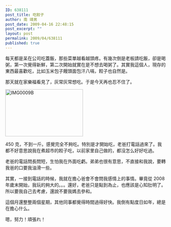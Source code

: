 ```yaml
---
ID: 638111
post_title: 吃餃子
author: 南 靖男
post_date: 2009-04-16 22:48:15
post_excerpt: ""
layout: post
permalink: 2009/04/638111
published: true
---
```

<p>每天都是呆在公司吃蓋飯，那些菜單越看越頭疼。有幾次倒是老板請吃飯，卻是喝粥，第一次覺得新鮮，第二次開始就實在是不想去喝粥了。其實我這個人，現存的東西最喜歡吃，比如玉米包子饅頭面包汗八嗝，餃子也自然是。</p>  <p>那天就在家樂福看見了，灰常灰常想吃。于是今天再也忍不住了。</p>  <p><a href="https://larryli.cn/wp-content/uploads/50/5051/2009/04/img0009b.jpg"><img style="border-right-width: 0px; display: inline; border-top-width: 0px; border-bottom-width: 0px; border-left-width: 0px" title="IMG0009B" border="0" alt="IMG0009B" src="https://larryli.cn/wp-content/uploads/50/5051/2009/04/img0009b-thumb.jpg" width="244" height="148" /></a> </p>  <p>450 克，不到一斤。感覺完全不夠吃。特別是才開始吃，老爸打電話過來了。我都不好意思說我在煮超市的餃子吃，以前家里自己做的，都沒怎么好好吃過。</p>  <p>老爸的電話問長問短，生怕我在外面吃虧。弟弟也很有意思，不直接和我說，要轉我爸的口要我油滑一些。</p>  <p>其實，一接到電話的時候，我就在擔心爸會不會問我感情上的事情。畢竟從 2008 年歲末開始，我玩的夠大的。。。還好，老爸只是點到為止，也應該是心知肚明了。所以要我自己去考慮，還說不要我媽去參和。</p>  <p>這個月還整整兩個星期，其他同事都覺得時間過得好快。我倒有點度日如年，總是在擔心什么。</p>  <p>嗯，努力！頑張れ！</p>